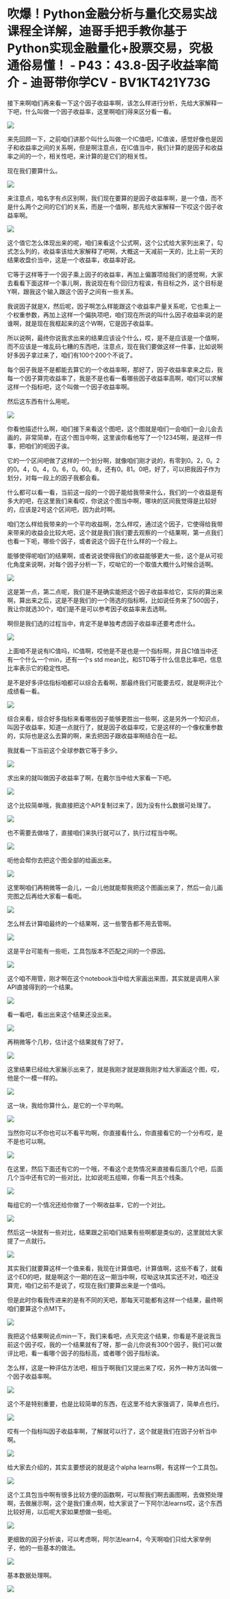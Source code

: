 # 吹爆！Python金融分析与量化交易实战课程全详解，迪哥手把手教你基于Python实现金融量化+股票交易，究极通俗易懂！ - P43：43.8-因子收益率简介 - 迪哥带你学CV - BV1KT421Y73G

接下来啊咱们再来看一下这个因子收益率啊，该怎么样进行分析，先给大家解释一下吧，什么叫做一个因子收益率，这里啊咱们得来区分看一看。



![](img/b0caa7a78c9dc034472f7302bd6f4fb0_1.png)

来先回顾一下，之前咱们讲那个叫什么叫做一个IC值吧，IC值诶，感觉好像也是因子和收益率之间的关系啊，但是啊注意点，在IC值当中，我们计算的是因子和收益率之间的一个，相关性吧，来计算的是它们的相关性。

现在我们要算什么。

![](img/b0caa7a78c9dc034472f7302bd6f4fb0_3.png)

来注意点，咱名字有点区别啊，我们现在要算的是因子收益率啊，是一个值，而不是什么两个之间的它们的关系，而是一个值啊，那先给大家解释一下哎这个因子收益率啊。



![](img/b0caa7a78c9dc034472f7302bd6f4fb0_5.png)

这个值它怎么体现出来的呢，咱们来看这个公式啊，这个公式给大家列出来了，勾式怎么列的，收益率该给大家解释了吧啊，大概这一天减前一天的，比上前一天的结果收盘价当中，这是一个收益率，收益率好说。

它等于这样等于一个因子乘上因子的收益率，再加上偏置项给我们的感觉啊，大家去看看下面这样一个事儿啊，我说现在有个回归方程诶，有目标之外，这个目标是Y啊，跟我这个输入跟这个因子之间有一些关系。

我说因子就是X，然后呢，因子啊怎么样能跟这个收益率产量关系呢，它也乘上一个权重参数，再加上这样一个偏执项吧，咱们现在所说的叫什么因子收益率说的是谁啊，就是现在我框起来的这个W啊，它是因子收益率。

所以说啊，最终你说我求出来的结果应该设个什么，哎，是不是应该是一个值啊，而不应该是一堆乱码七糟的东西吧，注意点，现在我们要做这样一件事，比如说啊好多因子拿过来了，咱们有100个200个不说了。

每个因子我是不是都能去算它的一个收益率啊，那好了，因子收益率拿来之后，我每一个因子算完收益率了，我是不是也看一看哪些因子收益率高啊，咱们可以求解这样一个指标吧，这个叫做一个因子收益率啊。

然后这东西有什么用呢。

![](img/b0caa7a78c9dc034472f7302bd6f4fb0_7.png)

你看他描述什么啊，咱们接下来看这个图吧，这个图就是咱们一会咱们一会儿会去画的，非常简单，在这个图当中啊，这里诶你看他写了一个12345啊，是这样一件事，把咱们的呃因子诶。

它的一个区间吧做了这样的一个划分啊，就像咱们刚才说的，有零到0。2，0。2的0。4，0。4，0。6，0。60。8，还有0。81。0吧，好了，可以把我因子作为划分，对每一段上的因子我都会看。

什么都可以看一看，当前这一段的一个因子能给我带来什么，我们的一个收益是有多大的吧，在这里我们来看哎，你说这个图当中啊，哪块的区间我觉得是比较好的，应该是2号这个区间吧，因为此时啊。

咱们怎么样给我带来的一个平均收益啊，怎么样哎，通过这个因子，它使得给我带来带来的收益会比较大吧，这个就是我们我们要去观察的一个结果啊，第一点我们也看一下呃，哪些个因子，或者说这个因子在什么样的一个段上。

能够使得呢咱们的结果啊，或者说说使得我们的收益能够更大一些，这个是从可视化角度来说啊，对每个因子分析一下，哎呦它的一个取值大概什么时候合适啊。



![](img/b0caa7a78c9dc034472f7302bd6f4fb0_9.png)

这是第一点，第二点呢，我们是不是确实能把这个因子收益率给它，实际的算出来啊，算出来之后，这是不是我们的一个筛选的指标啊，比如说任务来了500因子，我让你就选30个，咱们是不是可以参考因子收益率来去选啊。

啊但是我们选的过程当中，肯定不是单独考虑因子收益率还要考虑什么。

![](img/b0caa7a78c9dc034472f7302bd6f4fb0_11.png)

上面咱不是说有IC值吗，IC值啊，哎他是不是也是一个指标啊，并且C1值当中还有一个什么一个min，还有一个s std mean比，和STD等于什么信息比率吧，信息比率表示它的稳定性吧。

是不是好多评估指标咱都可以综合去看啊，那最终我们可能要去哎，就是啊评比个成绩看一看。

![](img/b0caa7a78c9dc034472f7302bd6f4fb0_13.png)

综合来看，综合好多指标来看哪些因子能够更胜出一些啊，这是另外一个知识点，叫因子收益率，知道一点就行了，就是因子收益率哎，它是这样的一个像权重参数的，实际也是这么去算的啊，来去把因子跟收益率啊结合在一起。

我就看一下当前这个全球参数它等于多少。

![](img/b0caa7a78c9dc034472f7302bd6f4fb0_15.png)

求出来的就叫做因子收益率了啊，在戴尔当中给大家看一下吧。

![](img/b0caa7a78c9dc034472f7302bd6f4fb0_17.png)

这个比较简单哦，我直接把这个API复制过来了，因为没有什么数据可处理了。

![](img/b0caa7a78c9dc034472f7302bd6f4fb0_19.png)

也不需要去做啥了，直接咱们来执行就可以了，执行过程当中啊。

![](img/b0caa7a78c9dc034472f7302bd6f4fb0_21.png)

呃他会帮你去把这个图全部的给画出来。

![](img/b0caa7a78c9dc034472f7302bd6f4fb0_23.png)

这里啊咱们再稍微等一会儿，一会儿他就能帮我把这个图画出来了，然后一会儿画完图之后再给大家看一看呃。

![](img/b0caa7a78c9dc034472f7302bd6f4fb0_25.png)

怎么样去计算咱最终的一个结果啊，这一些警告都不用去管啊。

![](img/b0caa7a78c9dc034472f7302bd6f4fb0_27.png)

这是平台可能有一些呃，工具包版本不匹配之间的一个原因。

![](img/b0caa7a78c9dc034472f7302bd6f4fb0_29.png)

这个咱不用管，刚才啊在这个notebook当中给大家画出来图，其实就是调用人家API直接得到的一个结果。



![](img/b0caa7a78c9dc034472f7302bd6f4fb0_31.png)

看一看吧，看出出来这个结果还没出来。

![](img/b0caa7a78c9dc034472f7302bd6f4fb0_33.png)

再稍微等个几秒，估计这个结果就有了好了。

![](img/b0caa7a78c9dc034472f7302bd6f4fb0_35.png)

这里结果已经给大家展示出来了，就是我刚才就是跟我刚才给大家画这个图，哎，他是个一模一样的。

![](img/b0caa7a78c9dc034472f7302bd6f4fb0_37.png)

这一块，我给你算什么，是它的一个平均啊。

![](img/b0caa7a78c9dc034472f7302bd6f4fb0_39.png)

当然你可以不你也可以不看平均啊，你直接看什么，你直接看它的一个分布哎，是不是也可以啊。

![](img/b0caa7a78c9dc034472f7302bd6f4fb0_41.png)

在这里，然后下面还有它的一个哦，不看这个走势情况来直接看后面几个吧，后面几个当中还有它的一些对比，比如说呃五组嘛，你看一共五个线条。



![](img/b0caa7a78c9dc034472f7302bd6f4fb0_43.png)

每组它的一个情况还给你做了一个啊收益率，它的一个对比。

![](img/b0caa7a78c9dc034472f7302bd6f4fb0_45.png)

然后这一块就有一些对比，结果跟之前咱们结果有些啊都是类似的，这里就给大家提了一点就行。

![](img/b0caa7a78c9dc034472f7302bd6f4fb0_47.png)

其实我们就要算这样一个值来看，我现在计算值吧，计算值啊，这些不看了，就看这个ED的吧，就是啊这个一期的在这一期当中啊，哎呦这块其实还不对，咱还没算完，咱们之前不是说了，哎现在我们要算出来是一个值吗。

但是此时你看我传进来的是有不同的天吧，那每天可能都有这样一个结果，最终啊咱们要算这个点M1下。

![](img/b0caa7a78c9dc034472f7302bd6f4fb0_49.png)

我把这个结果啊说点min一下，我们来看吧，点灭完这个结果，你看是不是说我当前这个因子哎，我的一个结果就有了呀，那一会儿你说有300个因子，我们可以做评比吧，看一看哪个因子的指标高，或者哪个因子指标诶。

怎么样，这是一种评估方法吧，相当于啊我们又提出来了哎，另外一种方法叫做一个因子收益率啊。

![](img/b0caa7a78c9dc034472f7302bd6f4fb0_51.png)

这个不是特别重要，也是比较简单的东西，在这里不给大家强调了，简单点也行。

![](img/b0caa7a78c9dc034472f7302bd6f4fb0_53.png)

哎有一个指标叫因子收益率啊，了解就可以行了，这个就是我们在因子分析当中啊。

![](img/b0caa7a78c9dc034472f7302bd6f4fb0_55.png)

给大家去介绍的，其实主要想说的就是这个alpha learns啊，有这样一个工具包。

![](img/b0caa7a78c9dc034472f7302bd6f4fb0_57.png)

这个工具包当中啊有很多比较方便的函数啊，可以帮我们啊去画图啊，去做预处理啊，去做展示啊，这个是我们重点啊，给大家说了一下阿尔法learns哎，这个东西比较好用，以后呢大家如果想做一些呃。



![](img/b0caa7a78c9dc034472f7302bd6f4fb0_59.png)

更细致的因子分析诶，可以考虑啊，阿尔法learn4，今天啊咱们只给大家举例子，他的一些基本的做法。

![](img/b0caa7a78c9dc034472f7302bd6f4fb0_61.png)

基本数据处理啊。

![](img/b0caa7a78c9dc034472f7302bd6f4fb0_63.png)